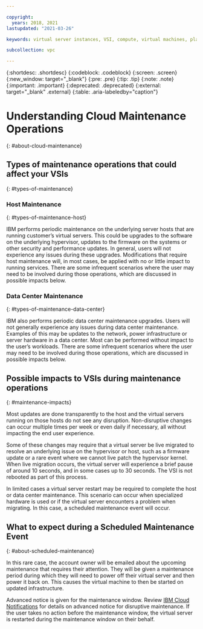```yaml
---

copyright:
  years: 2018, 2021
lastupdated: "2021-03-26"

keywords: virtual server instances, VSI, compute, virtual machines, planning, best practices, instances, virtual servers, virtual server instance, Virtual servers for VPC, gen 2, generation 2, infrastructure, infrastructure as a service, IaaS

subcollection: vpc

---
```


{:shortdesc: .shortdesc}
{:codeblock: .codeblock}
{:screen: .screen}
{:new_window: target="_blank"}
{:pre: .pre}
{:tip: .tip}
{:note: .note}
{:important: .important}
{:deprecated: .deprecated}
{:external: target="_blank" .external}
{:table: .aria-labeledby="caption"}


# Understanding Cloud Maintenance Operations
{: #about-cloud-maintenance}

## Types of maintenance operations that could affect your VSIs
{: #types-of-maintenance}

### Host Maintenance
{: #types-of-maintenance-host}

IBM performs periodic maintenance on the underlying server hosts that are running customer’s virtual servers. This could be upgrades to the software on the underlying hypervisor, updates to the firmware on the systems or other security and performance updates. In general, users will not experience any issues during these upgrades. Modifications that require host maintenance will, in most cases, be applied with no or little impact to running services. There are some infrequent scenarios where the user may need to be involved during those operations, which are discussed in possible impacts below.

### Data Center Maintenance
{: #types-of-maintenance-data-center}

IBM also performs periodic data center maintenance upgrades. Users will not generally experience any issues during data center maintenance.  Examples of this may be updates to the network, power infrastructure or server hardware in a data center.  Most can be performed without impact to the user’s workloads.  There are some infrequent scenarios where the user may need to be involved during those operations, which are discussed in possible impacts below.

## Possible impacts to VSIs during maintenance operations
{: #maintenance-impacts}

Most updates are done transparently to the host and the virtual servers running on those hosts do not see any disruption. Non-disruptive changes can occur multiple times per week or even daily if necessary, all without impacting the end user experience.

Some of these changes may require that a virtual server be live migrated to resolve an underlying issue on the hypervisor or host, such as a firmware update or a rare event where we cannot live patch the hypervisor kernel. When live migration occurs, the virtual server will experience a brief pause of around 10 seconds, and in some cases up to 30 seconds. The VSI is not rebooted as part of this process.

In limited cases a virtual server restart may be required to complete the host or data center maintenance. This scenario can occur when specialized hardware is used or if the virtual server encounters a problem when migrating. In this case, a scheduled maintenance event will occur.

## What to expect during a Scheduled Maintenance Event
{: #about-scheduled-maintenance}

In this rare case, the account owner will be emailed about the upcoming maintenance that requires their attention. They will be given a maintenance period during which they will need to power off their virtual server and then power it back on. This causes the virtual machine to then be started on updated infrastructure.  

Advanced notice is given for the maintenance window.  Review [IBM Cloud Notifications](/docs/get-support?topic=get-support-viewing-notifications) for details on advanced notice for disruptive maintenance. If the user takes no action before the maintenance window, the virtual server is restarted during the maintenance window on their behalf.
